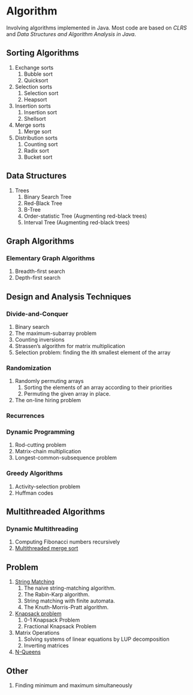 # Algorithm

Involving algorithms implemented in Java. Most code are based on *CLRS* and *Data Structures and Algorithm Analysis in Java*.

## Sorting Algorithms
1. Exchange sorts
    1. Bubble sort
    2. Quicksort
2. Selection sorts
    1. Selection sort
    2. Heapsort
3. Insertion sorts
    1. Insertion sort
    2. Shellsort
4. Merge sorts
    1. Merge sort
5. Distribution sorts
    1. Counting sort
    2. Radix sort
    3. Bucket sort

## Data Structures
1. Trees
    1. Binary Search Tree
    2. Red-Black Tree
    3. B-Tree
    4. Order-statistic Tree (Augmenting red-black trees)
    5. Interval Tree (Augmenting red-black trees)

## Graph Algorithms
### Elementary Graph Algorithms
1. Breadth-first search
2. Depth-first search

## Design and Analysis Techniques
### Divide-and-Conquer
1. Binary search
2. The maximum-subarray problem
3. Counting inversions
4. Strassen’s algorithm for matrix multiplication
5. Selection problem: finding the ith smallest element of the array

### Randomization
1. Randomly permuting arrays
    1. Sorting the elements of an array according to their priorities
    2. Permuting the given array in place.
2. The on-line hiring problem

### Recurrences

### Dynamic Programming
1. Rod-cutting problem
2. Matrix-chain multiplication
3. Longest-common-subsequence problem

### Greedy Algorithms
1. Activity-selection problem
2. Huffman codes

## Multithreaded Algorithms
### Dynamic Multithreading
1. Computing Fibonacci numbers recursively
2. [Multithreaded merge sort](./MultithreadedAlgorithms/src/DynamicMultithreading/MergeSort/MultithreadedMergeSort.md)

## Problem
1. [String Matching](./Problem/src/StringMatching/StringMatching.md)
    1. The naive string-matching algorithm.
    2. The Rabin-Karp algorithm.
    3. String matching with finite automata.
    4. The Knuth-Morris-Pratt algorithm.
2. [Knapsack problem](./Problem/src/KnapsackProblem/KnapsackProblem.md)
    1. 0-1 Knapsack Problem
    2. Fractional Knapsack Problem
3. Matrix Operations
    1. Solving systems of linear equations by LUP decomposition
    2. Inverting matrices
4. [N-Queens](./Problem/src/NQueens/N-Queens.md)

## Other
1. Finding minimum and maximum simultaneously
